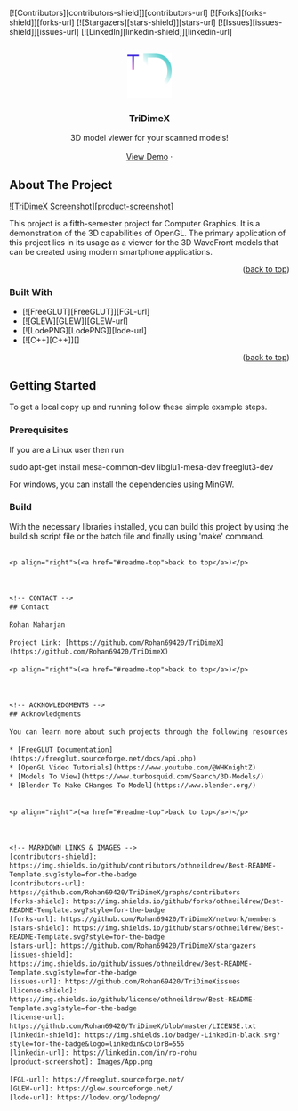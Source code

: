<!-- Improved compatibility of back to top link: See: https://github.com/othneildrew/Best-README-Template/pull/73 -->
<a name="readme-top"></a>

[![Contributors][contributors-shield]][contributors-url]
[![Forks][forks-shield]][forks-url]
[![Stargazers][stars-shield]][stars-url]
[![Issues][issues-shield]][issues-url]
[![LinkedIn][linkedin-shield]][linkedin-url]



<!-- PROJECT LOGO -->
<br />
<div align="center">
  <a href="https://github.com/Rohan69420/TriDimeX">
    <img src="Images/Logo.png" alt="Logo" width="80" height="80">
  </a>

  <h3 align="center">TriDimeX</h3>

  <p align="center">
    3D model viewer for your scanned models!
    <br />
    <br />
    <a href="https://github.com/Rohan69420/TriDimeX">View Demo</a>
    ·
</div>





<!-- ABOUT THE PROJECT -->
## About The Project

[![TriDimeX Screenshot][product-screenshot]](https://github.com/Rohan69420/TriDimeX)

This project is a fifth-semester project for Computer Graphics. It is a demonstration of the 3D capabilities of OpenGL. The primary application of this project lies in its usage as a viewer for the 3D WaveFront models that can be created using modern smartphone applications.


<p align="right">(<a href="#readme-top">back to top</a>)</p>



### Built With


* [![FreeGLUT][FreeGLUT]][FGL-url]
* [![GLEW][GLEW]][GLEW-url]
* [![LodePNG][LodePNG]][lode-url]
* [![C++][C++]][]

<p align="right">(<a href="#readme-top">back to top</a>)</p>



<!-- GETTING STARTED -->
## Getting Started

To get a local copy up and running follow these simple example steps.

### Prerequisites

If you are a Linux user then run 

sudo apt-get install mesa-common-dev libglu1-mesa-dev freeglut3-dev

For windows, you can install the dependencies using MinGW.

### Build

With the necessary libraries installed, you can build this project by using the build.sh script file or the batch
file and finally using 'make' command.

   ```

<p align="right">(<a href="#readme-top">back to top</a>)</p>



<!-- CONTACT -->
## Contact

Rohan Maharjan 

Project Link: [https://github.com/Rohan69420/TriDimeX](https://github.com/Rohan69420/TriDimeX)

<p align="right">(<a href="#readme-top">back to top</a>)</p>



<!-- ACKNOWLEDGMENTS -->
## Acknowledgments

You can learn more about such projects through the following resources

* [FreeGLUT Documentation](https://freeglut.sourceforge.net/docs/api.php)
* [OpenGL Video Tutorials](https://www.youtube.com/@WHKnightZ)
* [Models To View](https://www.turbosquid.com/Search/3D-Models/)
* [Blender To Make CHanges To Model](https://www.blender.org/)


<p align="right">(<a href="#readme-top">back to top</a>)</p>



<!-- MARKDOWN LINKS & IMAGES -->
[contributors-shield]: https://img.shields.io/github/contributors/othneildrew/Best-README-Template.svg?style=for-the-badge
[contributors-url]: https://github.com/Rohan69420/TriDimeX/graphs/contributors
[forks-shield]: https://img.shields.io/github/forks/othneildrew/Best-README-Template.svg?style=for-the-badge
[forks-url]: https://github.com/Rohan69420/TriDimeX/network/members
[stars-shield]: https://img.shields.io/github/stars/othneildrew/Best-README-Template.svg?style=for-the-badge
[stars-url]: https://github.com/Rohan69420/TriDimeX/stargazers
[issues-shield]: https://img.shields.io/github/issues/othneildrew/Best-README-Template.svg?style=for-the-badge
[issues-url]: https://github.com/Rohan69420/TriDimeXissues
[license-shield]: https://img.shields.io/github/license/othneildrew/Best-README-Template.svg?style=for-the-badge
[license-url]: https://github.com/Rohan69420/TriDimeX/blob/master/LICENSE.txt
[linkedin-shield]: https://img.shields.io/badge/-LinkedIn-black.svg?style=for-the-badge&logo=linkedin&colorB=555
[linkedin-url]: https://linkedin.com/in/ro-rohu
[product-screenshot]: Images/App.png

[FGL-url]: https://freeglut.sourceforge.net/
[GLEW-url]: https://glew.sourceforge.net/
[lode-url]: https://lodev.org/lodepng/